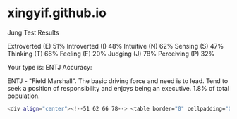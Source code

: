 # xingyif.github.io

Jung Test Results

Extroverted (E) 51% Introverted (I) 48%
Intuitive (N) 62% Sensing (S) 47%
Thinking (T) 66% Feeling (F) 20%
Judging (J) 78% Perceiving (P) 32%

Your type is: ENTJ
Accuracy:  

ENTJ - "Field Marshall". The basic driving force and need is to lead. Tend to seek a position of responsibility and enjoys being an executive. 1.8% of total population.

```sh
<div align="center"><!--51 62 66 78--> <table border="0" cellpadding="0" cellspacing="0" bgcolor="#dddddd"> <tr> <td width="250"> <div align="center"> <font color="black"><b><a href="http://similarminds.com/jung/entj.html">ENTJ</a></b> -  "Field Marshall". The basic driving force and need is to lead. Tend to seek a position of responsibility and enjoys being an executive. 1.8% of total population. </font></div> </td> </tr> </table> <a href="http://similarminds.com/jung.html">Take Free Jung Personality Test</a><br><font size="1"><a href="http://similarminds.com/personality_tests.html">Personality Test</a> by <a href="http://similarminds.com/">SimilarMinds.com</a></font></div>
```
